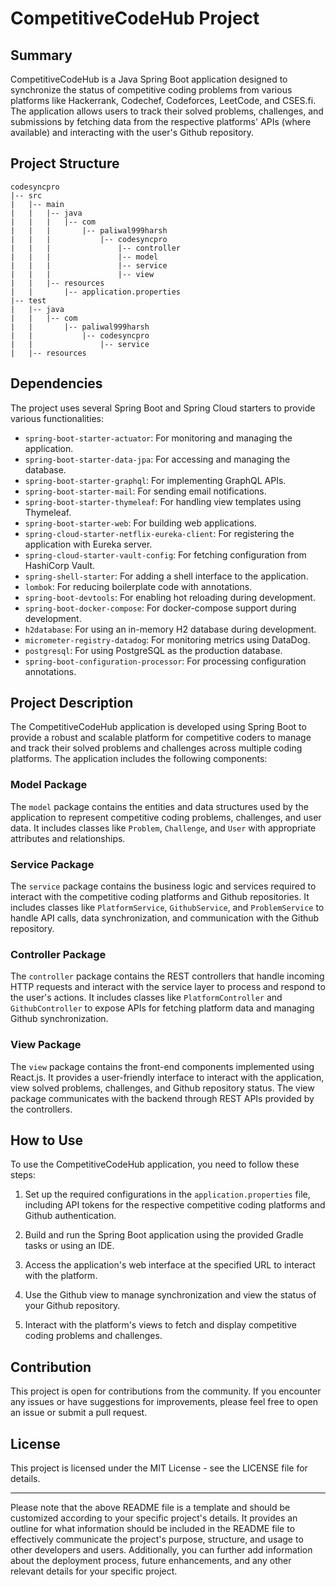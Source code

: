 # CompetitiveCodeHub Project

## Summary
CompetitiveCodeHub is a Java Spring Boot application designed to synchronize the status of competitive coding problems from various platforms like Hackerrank, Codechef, Codeforces, LeetCode, and CSES.fi. The application allows users to track their solved problems, challenges, and submissions by fetching data from the respective platforms' APIs (where available) and interacting with the user's Github repository.

## Project Structure

```
codesyncpro
|-- src
|   |-- main
|   |   |-- java
|   |   |   |-- com
|   |   |       |-- paliwal999harsh
|   |   |           |-- codesyncpro
|   |   |               |-- controller
|   |   |               |-- model
|   |   |               |-- service
|   |   |               |-- view
|   |   |-- resources
|   |       |-- application.properties
|-- test
|   |-- java
|   |   |-- com
|   |       |-- paliwal999harsh
|   |           |-- codesyncpro
|   |               |-- service
|   |-- resources
```

## Dependencies
The project uses several Spring Boot and Spring Cloud starters to provide various functionalities:

- `spring-boot-starter-actuator`: For monitoring and managing the application.
- `spring-boot-starter-data-jpa`: For accessing and managing the database.
- `spring-boot-starter-graphql`: For implementing GraphQL APIs.
- `spring-boot-starter-mail`: For sending email notifications.
- `spring-boot-starter-thymeleaf`: For handling view templates using Thymeleaf.
- `spring-boot-starter-web`: For building web applications.
- `spring-cloud-starter-netflix-eureka-client`: For registering the application with Eureka server.
- `spring-cloud-starter-vault-config`: For fetching configuration from HashiCorp Vault.
- `spring-shell-starter`: For adding a shell interface to the application.
- `lombok`: For reducing boilerplate code with annotations.
- `spring-boot-devtools`: For enabling hot reloading during development.
- `spring-boot-docker-compose`: For docker-compose support during development.
- `h2database`: For using an in-memory H2 database during development.
- `micrometer-registry-datadog`: For monitoring metrics using DataDog.
- `postgresql`: For using PostgreSQL as the production database.
- `spring-boot-configuration-processor`: For processing configuration annotations.

## Project Description
The CompetitiveCodeHub application is developed using Spring Boot to provide a robust and scalable platform for competitive coders to manage and track their solved problems and challenges across multiple coding platforms. The application includes the following components:

### Model Package
The `model` package contains the entities and data structures used by the application to represent competitive coding problems, challenges, and user data. It includes classes like `Problem`, `Challenge`, and `User` with appropriate attributes and relationships.

### Service Package
The `service` package contains the business logic and services required to interact with the competitive coding platforms and Github repositories. It includes classes like `PlatformService`, `GithubService`, and `ProblemService` to handle API calls, data synchronization, and communication with the Github repository.

### Controller Package
The `controller` package contains the REST controllers that handle incoming HTTP requests and interact with the service layer to process and respond to the user's actions. It includes classes like `PlatformController` and `GithubController` to expose APIs for fetching platform data and managing Github synchronization.

### View Package
The `view` package contains the front-end components implemented using React.js. It provides a user-friendly interface to interact with the application, view solved problems, challenges, and Github repository status. The view package communicates with the backend through REST APIs provided by the controllers.

## How to Use
To use the CompetitiveCodeHub application, you need to follow these steps:

1. Set up the required configurations in the `application.properties` file, including API tokens for the respective competitive coding platforms and Github authentication.

2. Build and run the Spring Boot application using the provided Gradle tasks or using an IDE.

3. Access the application's web interface at the specified URL to interact with the platform.

4. Use the Github view to manage synchronization and view the status of your Github repository.

5. Interact with the platform's views to fetch and display competitive coding problems and challenges.

## Contribution
This project is open for contributions from the community. If you encounter any issues or have suggestions for improvements, please feel free to open an issue or submit a pull request.

## License
This project is licensed under the MIT License - see the LICENSE file for details.

---

Please note that the above README file is a template and should be customized according to your specific project's details. It provides an outline for what information should be included in the README file to effectively communicate the project's purpose, structure, and usage to other developers and users. Additionally, you can further add information about the deployment process, future enhancements, and any other relevant details for your specific project.
